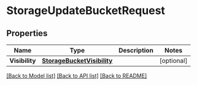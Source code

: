 # StorageUpdateBucketRequest

## Properties

Name | Type | Description | Notes
------------ | ------------- | ------------- | -------------
**Visibility** | [**StorageBucketVisibility**](storageBucketVisibility.md) |  | [optional] 

[[Back to Model list]](../README.md#documentation-for-models) [[Back to API list]](../README.md#documentation-for-api-endpoints) [[Back to README]](../README.md)


